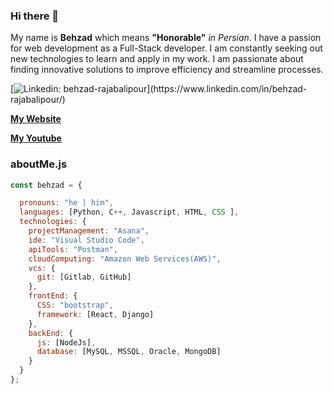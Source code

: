 ### Hi there 👋

My name is **Behzad** which means **"Honorable"** <em>in Persian</em>. I have a passion for web development as a Full-Stack developer. I am constantly seeking out new technologies to learn and apply in my work. I am passionate about finding innovative solutions to improve efficiency and streamline processes.

[![Linkedin: behzad-rajabalipour](https://img.shields.io/badge/-sepehralipour-blue?style=flat-square&logo=Linkedin&logoColor=white&link=https://[https://www.linkedin.com/in/behzad-rajabalipour/]([https://www.linkedin.com/in/behzad-rajabalipour/](https://www.linkedin.com/in/behzad-rajabalipour/)))](https://www.linkedin.com/in/behzad-rajabalipour/)

**[My Website](http://behzad-website.ca/)**

**[My Youtube](https://www.youtube.com/@BehzadRajabalipour)**

### aboutMe.js

```javascript
const behzad = {

  pronouns: "he | him",
  languages: [Python, C++, Javascript, HTML, CSS ],
  technologies: {
    projectManagement: "Asana",
    ide: "Visual Studio Code",
    apiTools: "Postman",
    cloudComputing: "Amazon Web Services(AWS)",
    vcs: {
      git: [Gitlab, GitHub]
    },
    frontEnd: {
      CSS: "bootstrap",
      framework: [React, Django]
    },
    backEnd: {
      js: [NodeJs],
      database: [MySQL, MSSQL, Oracle, MongoDB]
    }    
  }
};
```

